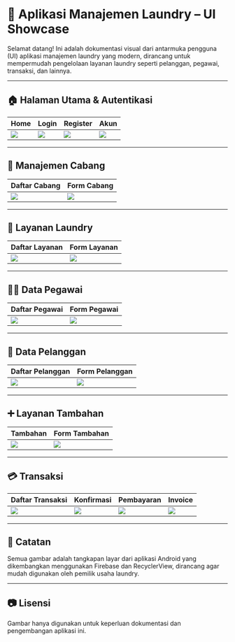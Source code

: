 # 💼 Aplikasi Manajemen Laundry – UI Showcase

Selamat datang! Ini adalah dokumentasi visual dari antarmuka pengguna (UI) aplikasi manajemen laundry yang modern, dirancang untuk mempermudah pengelolaan layanan laundry seperti pelanggan, pegawai, transaksi, dan lainnya.

---

## 🏠 Halaman Utama & Autentikasi

| Home                         | Login                         | Register                         | Akun                         |
| ---------------------------- | ----------------------------- | -------------------------------- | ---------------------------- |
| ![](Image%20Github/home.jpg) | ![](Image%20Github/login.jpg) | ![](Image%20Github/register.jpg) | ![](Image%20Github/akun.jpg) |

---

## 🏢 Manajemen Cabang

| Daftar Cabang                         | Form Cabang                                |
| ------------------------------------- | ------------------------------------------ |
| ![](Image%20Github/cabang/cabang.jpg) | ![](Image%20Github/cabang/cabang_form.jpg) |

---

## 🧺 Layanan Laundry

| Daftar Layanan                          | Form Layanan                                 |
| --------------------------------------- | -------------------------------------------- |
| ![](Image%20Github/layanan/layanan.jpg) | ![](Image%20Github/layanan/layanan_form.jpg) |

---

## 👨‍💼 Data Pegawai

| Daftar Pegawai                          | Form Pegawai                                 |
| --------------------------------------- | -------------------------------------------- |
| ![](Image%20Github/pegawai/pegawai.jpg) | ![](Image%20Github/pegawai/pegawai_form.jpg) |

---

## 👥 Data Pelanggan

| Daftar Pelanggan                            | Form Pelanggan                                   |
| ------------------------------------------- | ------------------------------------------------ |
| ![](Image%20Github/pelanggan/pelanggan.jpg) | ![](Image%20Github/pelanggan/pelanggan_form.jpg) |

---

## ➕ Layanan Tambahan

| Tambahan                                  | Form Tambahan                                  |
| ----------------------------------------- | ---------------------------------------------- |
| ![](Image%20Github/tambahan/tambahan.jpg) | ![](Image%20Github/tambahan/tambahan_form.jpg) |

---

## 💳 Transaksi

| Daftar Transaksi                            | Konfirmasi                                   | Pembayaran                                | Invoice                                   |
| ------------------------------------------- | -------------------------------------------- | ----------------------------------------- | ----------------------------------------- |
| ![](Image%20Github/transaksi/transaksi.jpg) | ![](Image%20Github/transaksi/konfirmasi.jpg) | ![](Image%20Github/transaksi/payment.jpg) | ![](Image%20Github/transaksi/invoice.jpg) |

---

## 📌 Catatan

Semua gambar adalah tangkapan layar dari aplikasi Android yang dikembangkan menggunakan Firebase dan RecyclerView, dirancang agar mudah digunakan oleh pemilik usaha laundry.

---

## 📷 Lisensi

Gambar hanya digunakan untuk keperluan dokumentasi dan pengembangan aplikasi ini.

